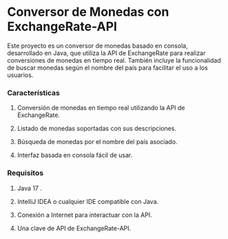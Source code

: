 # Conversor de Monedas con ExchangeRate-API

Este proyecto es un conversor de monedas basado en consola, desarrollado en Java, que utiliza la API de ExchangeRate para realizar conversiones de monedas en tiempo real. También incluye la funcionalidad de buscar monedas según el nombre del país para facilitar el uso a los usuarios.

### Características

1. Conversión de monedas en tiempo real utilizando la API de ExchangeRate.

2. Listado de monedas soportadas con sus descripciones.

3. Búsqueda de monedas por el nombre del país asociado.

4. Interfaz basada en consola fácil de usar.

### Requisitos

1. Java 17 .

2. IntelliJ IDEA o cualquier IDE compatible con Java.

3. Conexión a Internet para interactuar con la API.

4. Una clave de API de ExchangeRate-API.

